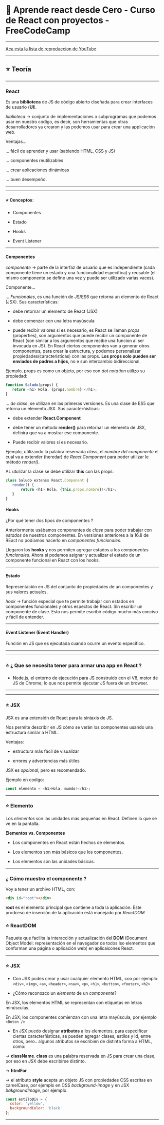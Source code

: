 # :book:  Aprende react desde Cero - Curso de React con proyectos - FreeCodeCamp

---

[Aca esta la lista de reproduccion de YouTube](https://www.youtube.com/watch?v=6Jfk8ic3KVk&t=2s)

---

## :star: Teoría

---

### React

Es una **biblioteca** de JS de código abierto diseñada para crear interfaces de usuario (**UI**).

*biblioteca* -> conjunto de implementaciones o subprogramas que podemos usar en nuestro código, es decir, son herramientas que otras desarrolladores ya crearon y las podemos usar para crear una applicación web.

Ventajas...

... fácil de aprender y usar (sabiendo HTML, CSS y JS)

... componentes reutilizables

... crear aplicaciones dinámicas

... buen desempeño.


---
---


#### :star: Conceptos:

- Componentes

- Estado

- Hooks

- Event Listener

---

#### Componentes

*componente* -> parte de la interfaz de usuario que es independiente (cada componente tiene un estado y una funcionalidad específica)  y reusable (el mismo componente se define una vez y puede ser utilizado varias vaces).

Componente...

... *Funcionales*, es una función de JS/ES6 que retorna un elemento de React (JSX). Sus características:

- debe retornar un elemento de React (JSX)

- debe comenzar con una letra mayúscula

- puede recibir valores si es necesario, es React se llaman *props* (properties), son argumentos que puede recibir un componente de React (son similar a los argumentos que recibe una funcion al ser invocada en JS). En React ciertos componentes van a generar otros componentes, para crear la estructura, y podemos personalizar propiedades(caracteristicas) con las props. **Los props solo pueden ser enviados de padres a hijos**, no e sun intercambio bidireccional.

Ejemplo, props es como un objeto, por eso con *dot notation* utilizo su propiedad:

```JavaScript
function Saludo(props) {
   return <h1> Hola, {props.nombre}!</h1>;
}
```

... *de clase*, se utilizan en las primeras versiones. Es una clase de ES5 que retorna un elemento JSX. Sus caracterñisticas:

- debe extender **React.Component**

- debe tener un método **render()** para retornar un elemento de JSX, definira que va a mostrar ese componente.

- Puede recibir valores si es necesario.


Ejemplo, utilizando la palabra reservada *class*, el *nombre del componente* el cual va a extender (heredar) de *React.Component* para poder utilizar le método *render()*.

AL utulizar la clase se debe utilizar **this** con las props:

```JavaScript
class Saludo extenss React.Component {
   render() {
       return <h1> Hola, {this.props.nombre}!</h1>;
   }
}
```

#### Hooks

¿Por qué tener dos tipos de componentes ?

Anteriormente usábamos componentes de *clase* para poder trabajar con *estados* de nuestros componentes. En versiones anteriores a la 16.8 de REact no podíamos hacerlo en *componentes funcionales*.

Llegaron los **hooks** y nos permiten agregar estados a los *componentes funcionales*. Ahora sí podemos asignar y actualizar el estado de un componente funcional en React con los hooks.

---

#### Estado

Representación en JS del conjunto de propiedades de un componentes y sus valores actuales.

*hook* -> función especial que te permite trabajar con estados en componentes funcionales y otros espectos de React. Sin escribir un componente de clase. Esto nos permite escribir código mucho más conciso y fácil de entender.

---

#### Event Listener (Event Handler)

Función en JS que es ejecutada cuando ocurre un evento específico.


---
---


### :star: ¿ Que se necesita tener para armar una app en React ?

- Node.js, el entorno de ejecución para JS construido con el V8, motor de JS de Chrome; lo que nos permite ejecutar JS fuera de un browser.


---
---

### :star: JSX

JSX es una extensión de React para la sintaxis de JS.

Nos permite describir en JS cómo se verán los componentes usando una estructura similar a HTML.

Ventajas:

- estructura más fácil de visualizar

- errores y advertencias más útiles

JSX es *opcional*, pero es recomendado.

Ejemplo en codigo:

```JavaScript
const elemento = <h1>Hola, mundo!</h1>;
```

---

### :star: Elemento

Los *elementos* son las unidades más pequeñas en React. Definen lo que se ve en la pantalla.


**Elementos vs. Componentes**

- Los componentes en React están hechos de elementos.

- Los elementos son más básicos que los componentes.

- Los elementos son las unidades básicas.


---

### ¿ Cómo muestro el componente ?


Voy a tener un archivo HTML, con:

```HTML
<div id="root"></div>
```

**root** es el elemento principal que contiene a toda la aplicación. Este prodceso de inserción de la aplicación está manejado por *ReactDOM*


### :star: ReactDOM

Paquete que facilita la interacción y actualización del **DOM** (Document Object Model: representación en el navegador de todos lso elementos que conforman una página o aplicación web) en aplicaicones React.


---

### :star: JSX


- Con JSX podes crear y usar cualquier elemento HTML, coo por ejemplo: ```<div>```, ```<img>```, ```<a>```, ```<header>```, ```<nav>```, ```<p>```, ```<h1>```, ```<button>```, ```<footer>```, ```<h2>```


- ¿Cómo reconozco un *elemento* de un *componente*? 

En JSX, los elementos HTML se representan con etiquetas en letras minúsculas.

En JSX; los componentes comienzan con una letra mayúscula, por ejemplo ```<Boton />```

- En JSX puedo designar **atributos** a los elementos, para especificar ciertas caracterñisticas, se pueden agregar clases, estilos y id, entre otros, pero.. algunos atributos se escribien de distinta forma a HTML, como:

-> **className**. **class** es una palabra reservada en JS para crear una clase, por eso en JSX debe escribirse distinto.


-> **htmlFor**

-> el atributo **style** acepta un objeto JS con propiedades CSS escritas en camelCase, por ejemplo en CSS *background-image* y en JSX *bakgroundImage*, por ejemplo:

```JavaScript
const estiloDiv = {
  color: 'yellow',
  backgroundColor: 'black'
};
```

---
